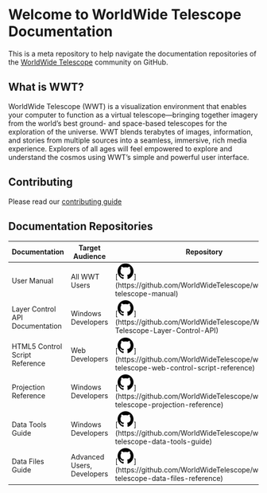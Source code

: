 # Welcome to WorldWide Telescope Documentation

This is a meta repository to help navigate the documentation repositories of the [WorldWide Telescope](http://www.worldwidetelescope.org) community on GitHub.

## What is WWT?
WorldWide Telescope (WWT) is a visualization environment that enables your computer to function as a virtual telescope—bringing together imagery from the world’s best ground- and space-based telescopes for the exploration of the universe. WWT blends terabytes of images, information, and stories from multiple sources into a seamless, immersive, rich media experience. Explorers of all ages will feel empowered to explore and understand the cosmos using WWT’s simple and powerful user interface.

## Contributing

Please read our [contributing guide](/CONTRIBUTING.md)

## Documentation Repositories

| Documentation | Target Audience | Repository |	Gitbook Site |
|-- |-- |-- | -- |
| User Manual |  All WWT Users | [![](images/mark-github.svg "https://github.com/WorldWideTelescope/worldwide-telescope-manual")](https://github.com/WorldWideTelescope/worldwide-telescope-manual) | [![](images/file.svg "https://www.gitbook.com/book/worldwidetelescope/worldwide-telescope-user-manual/details")](https://www.gitbook.com/book/worldwidetelescope/worldwide-telescope-user-manual/details) |
| Layer Control API Documentation | Windows Developers | [![](images/mark-github.svg "https://github.com/WorldWideTelescope/WorldWide-Telescope-Layer-Control-API")](https://github.com/WorldWideTelescope/WorldWide-Telescope-Layer-Control-API) | [![](images/file.svg "https://www.gitbook.com/book/worldwidetelescope/worldwide-telescope-layer-control-api/details")](https://www.gitbook.com/book/worldwidetelescope/worldwide-telescope-layer-control-api/details)
| HTML5 Control Script Reference | Web Developers | [![](images/mark-github.svg "https://github.com/WorldWideTelescope/worldwide-telescope-web-control-script-reference")](https://github.com/WorldWideTelescope/worldwide-telescope-web-control-script-reference) | [![](images/file.svg "https://www.gitbook.com/book/worldwidetelescope/worldwide-telescope-web-control-script-reference/details")](https://www.gitbook.com/book/worldwidetelescope/worldwide-telescope-web-control-script-reference/details)
| Projection Reference | Windows Developers | [![](images/mark-github.svg "https://github.com/WorldWideTelescope/worldwide-telescope-projection-reference")](https://github.com/WorldWideTelescope/worldwide-telescope-projection-reference) | [![](images/file.svg "https://www.gitbook.com/book/worldwidetelescope/worldwide-telescope-projection-reference/details")](https://www.gitbook.com/book/worldwidetelescope/worldwide-telescope-projection-reference/details)
| Data Tools Guide | Windows Developers | [![](images/mark-github.svg "https://github.com/WorldWideTelescope/worldwide-telescope-data-tools-guide")](https://github.com/WorldWideTelescope/worldwide-telescope-data-tools-guide) | [![](images/file.svg "https://www.gitbook.com/book/worldwidetelescope/worldwide-telescope-data-tools-guide/details")](https://www.gitbook.com/book/worldwidetelescope/worldwide-telescope-data-tools-guide/details)
| Data Files Guide | Advanced Users, Developers | [![](images/mark-github.svg "https://github.com/WorldWideTelescope/worldwide-telescope-data-files-reference")](https://github.com/WorldWideTelescope/worldwide-telescope-data-files-reference) | [![](images/file.svg "https://www.gitbook.com/book/worldwidetelescope/worldwide-telescope-data-files-reference/details")](https://www.gitbook.com/book/worldwidetelescope/worldwide-telescope-data-files-reference/details)
